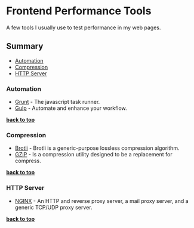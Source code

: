 Frontend Performance Tools
==============

A few tools I usually use to test performance in my web pages.

## Summary

- [Automation](#automation)
- [Compression](#compression)
- [HTTP Server](#http-server)


### Automation

- [Grunt](https://gruntjs.com/) - The javascript task runner.
- [Gulp](http://gulpjs.com/) - Automate and enhance your workflow.

**[back to top](#summary)**


### Compression

- [Brotli](https://github.com/google/brotli) - Brotli is a generic-purpose lossless compression algorithm.
- [GZIP](http://www.gzip.org/) - Is a compression utility designed to be a replacement for compress.

**[back to top](#summary)**


### HTTP Server

- [NGINX](https://nginx.org/en/) - An HTTP and reverse proxy server, a mail proxy server, and a generic TCP/UDP proxy server.

**[back to top](#summary)**
